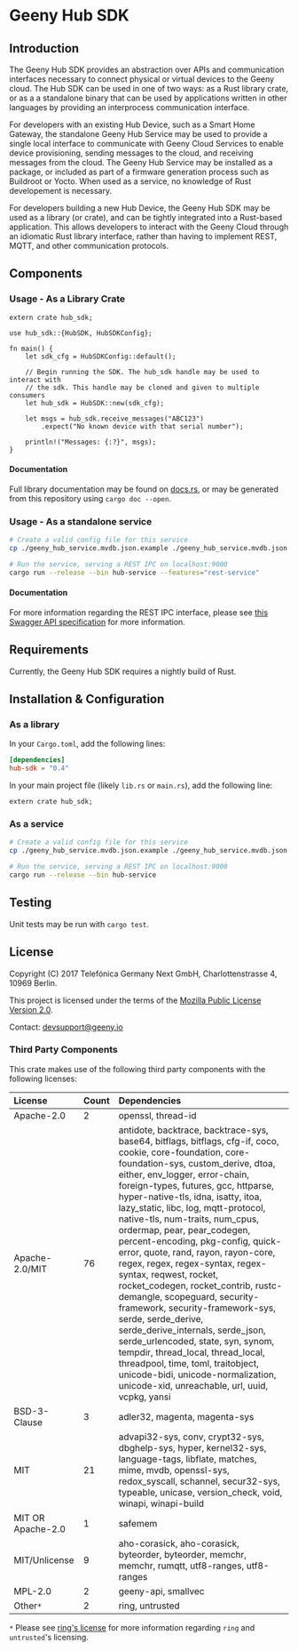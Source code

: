 # Geeny Hub SDK

## Introduction

The Geeny Hub SDK provides an abstraction over APIs and communication
interfaces necessary to connect physical or virtual devices to the Geeny
cloud. The Hub SDK can be used in one of two ways: as a Rust library crate, or as a
a standalone binary that can be used by applications written in other
languages by providing an interprocess communication interface.

For developers with an existing Hub Device, such as a Smart Home Gateway,
the standalone Geeny Hub Service may be used to provide a single local interface
to communicate with Geeny Cloud Services to enable device provisioning, sending
messages to the cloud, and receiving messages from the cloud. The Geeny Hub Service
may be installed as a package, or included as part of a firmware generation process
such as Buildroot or Yocto. When used as a service, no knowledge of Rust developement
is necessary.

For developers building a new Hub Device, the Geeny Hub SDK may be used as a library
(or crate), and can be tightly integrated into a Rust-based application. This allows
developers to interact with the Geeny Cloud through an idiomatic Rust library interface,
rather than having to implement REST, MQTT, and other communication protocols.

## Components

### Usage - As a Library Crate

```rust,no_run
extern crate hub_sdk;

use hub_sdk::{HubSDK, HubSDKConfig};

fn main() {
    let sdk_cfg = HubSDKConfig::default();

    // Begin running the SDK. The hub_sdk handle may be used to interact with
    // the sdk. This handle may be cloned and given to multiple consumers
    let hub_sdk = HubSDK::new(sdk_cfg);

    let msgs = hub_sdk.receive_messages("ABC123")
        .expect("No known device with that serial number");

    println!("Messages: {:?}", msgs);
}
```

#### Documentation

Full library documentation may be found on [docs.rs](https://docs.rs/hub-sdk), or may be generated
from this repository using `cargo doc --open`.

### Usage - As a standalone service

```bash
# Create a valid config file for this service
cp ./geeny_hub_service.mvdb.json.example ./geeny_hub_service.mvdb.json

# Run the service, serving a REST IPC on localhost:9000
cargo run --release --bin hub-service --features="rest-service"
```

#### Documentation

For more information regarding the REST IPC interface, please see
[this Swagger API specification](./docs/rest-ipc/swagger.json)
for more information.

## Requirements

Currently, the Geeny Hub SDK requires a nightly build of Rust.

## Installation & Configuration

### As a library

In your `Cargo.toml`, add the following lines:

```toml
[dependencies]
hub-sdk = "0.4"
```

In your main project file (likely `lib.rs` or `main.rs`), add the following line:

```rust,ignore
extern crate hub_sdk;
```

### As a service

```bash
# Create a valid config file for this service
cp ./geeny_hub_service.mvdb.json.example ./geeny_hub_service.mvdb.json

# Run the service, serving a REST IPC on localhost:9000
cargo run --release --bin hub-service
```

## Testing

Unit tests may be run with `cargo test`.

## License

Copyright (C) 2017 Telefónica Germany Next GmbH, Charlottenstrasse 4, 10969 Berlin.

This project is licensed under the terms of the [Mozilla Public License Version 2.0](LICENSE.md).

Contact: devsupport@geeny.io

### Third Party Components

This crate makes use of the following third party components with the following licenses:

| License | Count | Dependencies |
| :------ | :---- | :----------- |
| Apache-2.0 | 2 | openssl, thread-id |
| Apache-2.0/MIT | 76 | antidote, backtrace, backtrace-sys, base64, bitflags, bitflags, cfg-if, coco, cookie, core-foundation, core-foundation-sys, custom_derive, dtoa, either, env_logger, error-chain, foreign-types, futures, gcc, httparse, hyper-native-tls, idna, isatty, itoa, lazy_static, libc, log, mqtt-protocol, native-tls, num-traits, num_cpus, ordermap, pear, pear_codegen, percent-encoding, pkg-config, quick-error, quote, rand, rayon, rayon-core, regex, regex, regex-syntax, regex-syntax, reqwest, rocket, rocket_codegen, rocket_contrib, rustc-demangle, scopeguard, security-framework, security-framework-sys, serde, serde_derive, serde_derive_internals, serde_json, serde_urlencoded, state, syn, synom, tempdir, thread_local, thread_local, threadpool, time, toml, traitobject, unicode-bidi, unicode-normalization, unicode-xid, unreachable, url, uuid, vcpkg, yansi |
| BSD-3-Clause | 3 | adler32, magenta, magenta-sys |
| MIT | 21 | advapi32-sys, conv, crypt32-sys, dbghelp-sys, hyper, kernel32-sys, language-tags, libflate, matches, mime, mvdb, openssl-sys, redox_syscall, schannel, secur32-sys, typeable, unicase, version_check, void, winapi, winapi-build |
| MIT OR Apache-2.0 | 1 | safemem |
| MIT/Unlicense | 9 | aho-corasick, aho-corasick, byteorder, byteorder, memchr, memchr, rumqtt, utf8-ranges, utf8-ranges |
| MPL-2.0 | 2 | geeny-api, smallvec |
| Other`*` | 2 | ring, untrusted |

`*` Please see [ring's license](https://github.com/briansmith/ring/blob/master/LICENSE) for more
information regarding `ring` and `untrusted`'s licensing.
